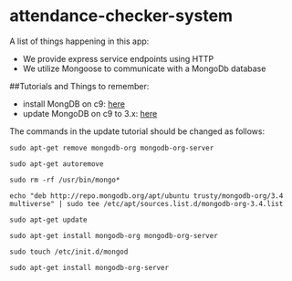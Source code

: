 # attendance-checker-system

A list of things happening in this app:

* We provide express service endpoints using HTTP
* We utilize Mongoose to communicate with a MongoDb database


##Tutorials and Things to remember:
* install MongDB on c9: [here](https://community.c9.io/t/setting-up-mongodb/1717)
* update MongoDB on c9 to 3.x: [here](https://community.c9.io/t/updating-mongodb/3914)

The commands in the update tutorial should be changed as follows: 

```
sudo apt-get remove mongodb-org mongodb-org-server

sudo apt-get autoremove

sudo rm -rf /usr/bin/mongo*

echo "deb http://repo.mongodb.org/apt/ubuntu trusty/mongodb-org/3.4 multiverse" | sudo tee /etc/apt/sources.list.d/mongodb-org-3.4.list

sudo apt-get update

sudo apt-get install mongodb-org mongodb-org-server

sudo touch /etc/init.d/mongod

sudo apt-get install mongodb-org-server
```